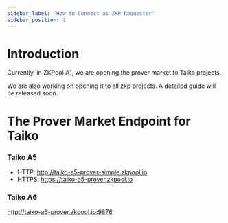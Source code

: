```yaml
---
sidebar_label: 'How to Connect as ZKP Requester'
sidebar_position: 1
---
```


# Introduction
Currently, in ZKPool A1, we are opening the prover market to Taiko projects.

We are also working on opening it to all zkp projects. A detailed guide will be released soon.

# The Prover Market Endpoint for Taiko

### Taiko A5

* HTTP: http://taiko-a5-prover-simple.zkpool.io
* HTTPS: https://taiko-a5-prover.zkpool.io

### Taiko A6
http://taiko-a6-prover.zkpool.io:9876